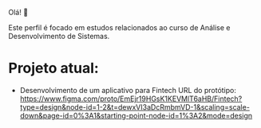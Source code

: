 Olá! 👋

Este perfil é focado em estudos relacionados ao curso de Análise e Desenvolvimento de Sistemas.

# Projeto atual:
- Desenvolvimento de um aplicativo para Fintech
    URL do protótipo: https://www.figma.com/proto/EmEjr19HGsK1KEVMlT6aHB/Fintech?type=design&node-id=1-2&t=dewxVI3aDcRmbmVD-1&scaling=scale-down&page-id=0%3A1&starting-point-node-id=1%3A2&mode=design

<!--
**Tatiane-Carvalho/Tatiane-Carvalho** is a ✨ _special_ ✨ repository because its `README.md` (this file) appears on your GitHub profile.

Here are some ideas to get you started:

- 🔭 I’m currently working on ...
- 🌱 I’m currently learning ...
- 👯 I’m looking to collaborate on ...
- 🤔 I’m looking for help with ...
- 💬 Ask me about ...
- 📫 How to reach me: ...
- 😄 Pronouns: ...
- ⚡ Fun fact: ...
-->
